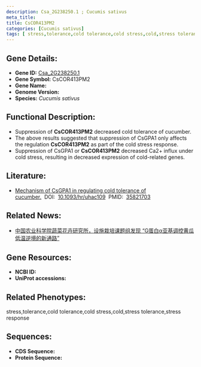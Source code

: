```yaml
---
description: Csa_2G238250.1 ; Cucumis sativus
meta_title:
title: CsCOR413PM2
categories: [Cucumis sativus]
tags: [ stress,tolerance,cold tolerance,cold stress,cold,stress tolerance,stress response ]
---
```


## Gene Details:
- **Gene ID:**	[Csa_2G238250.1]()
- **Gene Symbol:** CsCOR413PM2
- **Gene Name:** 
- **Genome Version:** []()
- **Species:** *Cucumis sativus*

## Functional Description:
   - Suppression of **CsCOR413PM2** decreased cold tolerance of cucumber.
   - The above results suggested that suppression of CsGPA1 only affects the regulation **CsCOR413PM2** as part of the cold stress response.
   - Suppression of CsGPA1 or **CsCOR413PM2** decreased Ca2+ influx under cold stress, resulting in decreased expression of cold-related genes.

## Literature:
   - [Mechanism of CsGPA1 in regulating cold tolerance of cucumber.]( https://academic.oup.com/hr/article/doi/10.1093/hr/uhac109/6586548?login=true#365250656)&nbsp;&nbsp;DOI:&nbsp;&nbsp;[10.1093/hr/uhac109](https://academic.oup.com/hr/article/doi/10.1093/hr/uhac109/6586548?login=true#365250656)&nbsp;&nbsp;PMID:&nbsp;&nbsp;[35821703](https://pubmed.ncbi.nlm.nih.gov/35821703/)

## Related News:
   - [中国农业科学院蔬菜花卉研究所，设施栽培课题组发现 “G蛋白α亚基调控黄瓜低温逆境的新通路”](https://mp.weixin.qq.com/s?__biz=MzIyOTY2NDYyNQ==&mid=2247541099&idx=2&sn=e7a93d322e8dc140190f50d139cb091a&chksm=e8bd5375dfcada63c2011da0714bcf0f67648f5859041dbccca1d053871bade16fc66936f380&scene=27#wechat_redirect)

## Gene Resources:
- **NCBI ID:** [](https://www.ncbi.nlm.nih.gov/gene/?term=)
- **UniProt accessions:** [](https://www.uniprot.org/uniprotkb//entry)

## Related Phenotypes:
stress,tolerance,cold tolerance,cold stress,cold,stress tolerance,stress response

## Sequences:
- **CDS Sequence:**
- **Protein Sequence:**
